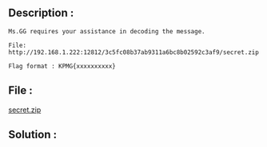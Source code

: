 ## Description :
```
Ms.GG requires your assistance in decoding the message.

File: http://192.168.1.222:12812/3c5fc08b37ab9311a6bc8b02592c3af9/secret.zip

Flag format : KPMG{xxxxxxxxxx}
```

## File :
[secret.zip](secret.zip)


## Solution :

